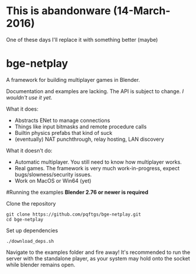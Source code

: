 # This is abandonware (14-March-2016)
One of these days I'll replace it with something better (maybe)

# bge-netplay
A framework for building multiplayer games in Blender.

Documentation and examples are lacking.  The API is subject to change.  *I wouldn't use it yet.*

What it does:
- Abstracts ENet to manage connections
- Things like input bitmasks and remote procedure calls
- Builtin physics prefabs that kind of suck
- (eventually) NAT punchthrough, relay hosting, LAN discovery

What it doesn't do:
- Automatic multiplayer.  You still need to know how multiplayer works.
- Real games.  The framework is very much work-in-progress, expect bugs/slowness/security issues.
- Work on MacOS or Win64 (yet)


#Running the examples
**Blender 2.76 or newer is required**

Clone the repository
```
git clone https://github.com/pqftgs/bge-netplay.git
cd bge-netplay
```
Set up dependencies
```
./download_deps.sh
```
Navigate to the examples folder and fire away!  It's recommended to run the server with the standalone player, as your system may hold onto the socket while blender remains open.
